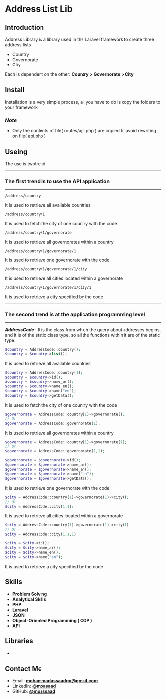 # Address List Lib


## Introduction

Address Library is a library used in the Laravel framework to create three address lists 
- Country
- Governorate
- City

Each is dependent on the other:  **Country > Governorate > City**

## Install

Installation is a very simple process, all you have to do is copy the folders to your framework

### _Note_
- Only the contents of file( routes/api.php ) are copied to avoid rewriting on file( api.php )

## Useing

The use is twotrend 

____
### The first trend is to use the API application
___

```
/address/country
```
It is used to retrieve all available countries

``` link
/address/country/1
```
It is used to fetch the city of one country with the code

``` link
/address/country/1/governorate
```
It is used to retrieve all governorates within a country

``` link
/address/country/1/governorate/1
```
It is used to retrieve one governorate with the code

``` link
/address/country/1/governorate/1/city
```
It is used to retrieve all cities located within a governorate

``` link
/address/country/1/governorate/1/city/1
```
It is used to retrieve a city specified by the code

___
### The second trend is at the application programming level
___

_**AddressCode**_ : It is the class from which the query about addresses begins, and it is of the static class type, so all the functions within it are of the static type.

``` php
$country = AddressCode::country();
$country = $country->list();
```
It is used to retrieve all available countries

``` php
$country = AddressCode::country(1);
$country = $country->id();
$country = $country->name_ar();
$country = $country->name_en();
$country = $country->name("en");
$country = $country->getData();
```
It is used to fetch the city of one country with the code

``` php
$governorate = AddressCode::country(1)->governorate();
// Or 
$governorate = AddressCode::governorate(1);
```
It is used to retrieve all governorates within a country

``` php
$governorate = AddressCode::country(1)->governorate(1);
// Or 
$governorate = AddressCode::governorate(1,1);

$governorate = $governorate->id();
$governorate = $governorate->name_ar();
$governorate = $governorate->name_en();
$governorate = $governorate->name("en");
$governorate = $governorate->getData();

```
It is used to retrieve one governorate with the code

``` php
$city = AddressCode::country(1)->governorate(1)->city();
// Or 
$city = AddressCode::city(1,1);
```
It is used to retrieve all cities located within a governorate

``` php
$city = AddressCode::country(1)->governorate(1)->city(1)
// Or 
$city = AddressCode::city(1,1,1)

$city = $city->id();
$city = $city->name_ar();
$city = $city->name_en();
$city = $city->name("en");

```
It is used to retrieve a city specified by the code


### 

## Skills
- **Problem Solving**
- **Analytical Skills**
- **PHP**
- **Laravel**
- **JSON**
- **Object-Oriented Programming ( OOP )**
- **API**


## Libraries
- 

## Contact Me

- Email: **[mohammadassaadgo@gmail.com](mailto:mohammadassaadgo@gmail.com)**
- LinkedIn: **[@moasaad](https://www.linkedin.com/in/moasaad)**
- GitHub: **[@moassaad](https://github.com/moassaad)**

